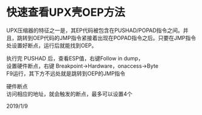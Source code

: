 # 快速查看UPX壳OEP方法

UPX压缩器的特征之一是，其EP代码被包含在PUSHAD/POPAD指令之间。并且，跳转到OEP代码的JMP指令紧接着出现在POPAD指令之后。只要在JMP指令处设置好断点，运行后就能找到OEP。  

执行完 PUSHAD 后，查看ESP值，右键Follow in dump，  
设置硬件断点，右键 Breakpoint→Hardware，onaccess→Byte  
F9运行，其下方不远处就是跳转到OEP的JMP指令  

硬件断点  
访问相应的地址，就会触发的断点，最多可以设置4个  


2019/1/9  
